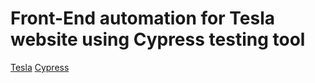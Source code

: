 # Front-End automation for Tesla website using Cypress testing tool 

[Tesla](https://www.tesla.com/)
[Cypress](https://www.cypress.io/)
